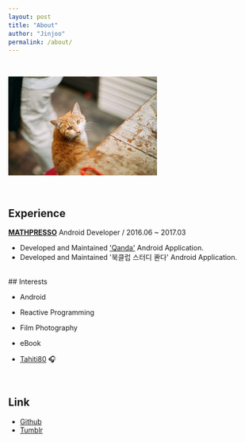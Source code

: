 ```yaml
---
layout: post
title: "About"
author: "Jinjoo"
permalink: /about/
---
```


<br/>

![alt=profile](../assets/images/profile.jpeg)

<br/>

## Experience

[**MATHPRESSO**](https://mathpresso.com) Android Developer / 2016.06 ~ 2017.03

+ Developed and Maintained ['Qanda'](https://qanda.co.kr) Android Application.
+ Developed and Maintained '북클럽 스터디 콴다' Android Application.

<br/>
## Interests

+ Android
+ Reactive Programming

+ Film Photography
+ eBook
+ <span style="color:#f60;">[Tahiti80](https://www.youtube.com/watch?v=oBiXdKU4gu8&list=RDoBiXdKU4gu8&t=2)</span> 🎧

<br/>

## Link

+ [Github](https://github.com/jinjoochoi)
+ [Tumblr](http://fromjinjoo.tumblr.com/)
